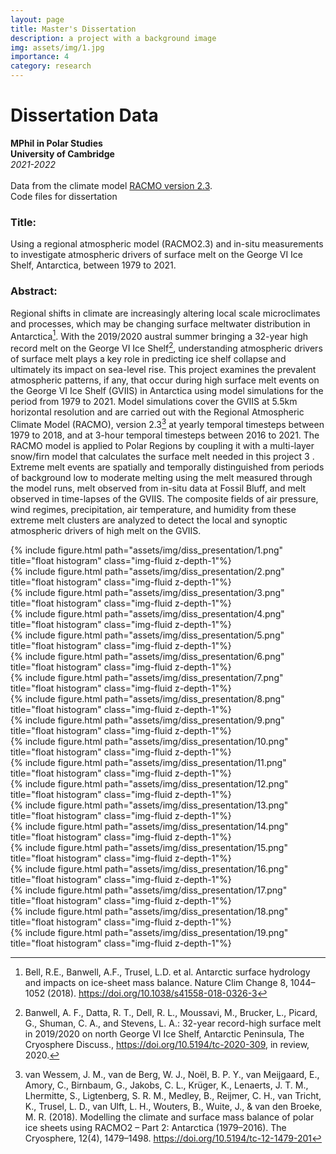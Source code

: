 ```yaml
---
layout: page
title: Master's Dissertation
description: a project with a background image
img: assets/img/1.jpg
importance: 4
category: research
---
```


# Dissertation Data<br /> 
__MPhil in Polar Studies__ <br />
__University of Cambridge__<br />
<em>2021-2022</em><br /><br />
Data from the climate model [RACMO version 2.3](https://www.projects.science.uu.nl/iceclimate/models/racmo.php). <br />
Code files for dissertation

### Title: 

Using a regional atmospheric model (RACMO2.3) and in-situ measurements to investigate atmospheric drivers of surface melt on the George VI Ice Shelf, Antarctica, between 1979 to 2021.

### Abstract: 

Regional shifts in climate are increasingly altering local scale microclimates and processes, which may be changing surface meltwater distribution in Antarctica[^1]. With the 2019/2020 austral summer bringing a 32-year high record melt on the George VI Ice Shelf[^2], understanding atmospheric drivers of surface melt plays a key role in predicting ice shelf collapse and ultimately its impact on sea-level rise. This project examines the prevalent atmospheric patterns, if any, that occur during high surface melt events on the George VI Ice Shelf (GVIIS) in Antarctica using model simulations for the period from 1979 to 2021. Model simulations cover the GVIIS at 5.5km horizontal resolution and are carried out with the Regional Atmospheric Climate Model (RACMO), version 2.3[^3] at yearly temporal timesteps between 1979 to 2018, and at 3-hour temporal timesteps between 2016 to 2021. The RACMO model is applied to Polar Regions by coupling it with a multi-layer snow/firn model that calculates the surface melt needed in this project 3 . Extreme melt events are spatially and temporally distinguished from periods of background low to moderate melting using the melt measured through the model runs, melt observed from in-situ data at Fossil Bluff, and melt observed in time-lapses of the GVIIS. The composite fields of air pressure, wind regimes, precipitation, air temperature, and humidity from these extreme melt clusters are analyzed to detect the local and synoptic atmospheric drivers of high melt on the GVIIS. 

<div class="row">
    <div class="col-sm">
        {% include figure.html path="assets/img/diss_presentation/1.png" title="float histogram" class="img-fluid z-depth-1"%}
    </div>
</div>
<div class="row">
    <div class="col-sm">
        {% include figure.html path="assets/img/diss_presentation/2.png" title="float histogram" class="img-fluid z-depth-1"%}
    </div>
</div>
<div class="row">
    <div class="col-sm">
        {% include figure.html path="assets/img/diss_presentation/3.png" title="float histogram" class="img-fluid z-depth-1"%}
    </div>
</div>
<div class="row">
    <div class="col-sm">
        {% include figure.html path="assets/img/diss_presentation/4.png" title="float histogram" class="img-fluid z-depth-1"%}
    </div>
</div>
<div class="row">
    <div class="col-sm">
        {% include figure.html path="assets/img/diss_presentation/5.png" title="float histogram" class="img-fluid z-depth-1"%}
    </div>
</div>
<div class="row">
    <div class="col-sm">
        {% include figure.html path="assets/img/diss_presentation/6.png" title="float histogram" class="img-fluid z-depth-1"%}
    </div>
</div>
<div class="row">
    <div class="col-sm">
        {% include figure.html path="assets/img/diss_presentation/7.png" title="float histogram" class="img-fluid z-depth-1"%}
    </div>
</div>
<div class="row">
    <div class="col-sm">
        {% include figure.html path="assets/img/diss_presentation/8.png" title="float histogram" class="img-fluid z-depth-1"%}
    </div>
</div>
<div class="row">
    <div class="col-sm">
        {% include figure.html path="assets/img/diss_presentation/9.png" title="float histogram" class="img-fluid z-depth-1"%}
    </div>
</div>
<div class="row">
    <div class="col-sm">
        {% include figure.html path="assets/img/diss_presentation/10.png" title="float histogram" class="img-fluid z-depth-1"%}
    </div>
</div>
<div class="row">
    <div class="col-sm">
        {% include figure.html path="assets/img/diss_presentation/11.png" title="float histogram" class="img-fluid z-depth-1"%}
    </div>
</div>
<div class="row">
    <div class="col-sm">
        {% include figure.html path="assets/img/diss_presentation/12.png" title="float histogram" class="img-fluid z-depth-1"%}
    </div>
</div>
<div class="row">
    <div class="col-sm">
        {% include figure.html path="assets/img/diss_presentation/13.png" title="float histogram" class="img-fluid z-depth-1"%}
    </div>
</div>
<div class="row">
    <div class="col-sm">
        {% include figure.html path="assets/img/diss_presentation/14.png" title="float histogram" class="img-fluid z-depth-1"%}
    </div>
</div>
<div class="row">
    <div class="col-sm">
        {% include figure.html path="assets/img/diss_presentation/15.png" title="float histogram" class="img-fluid z-depth-1"%}
    </div>
</div>
<div class="row">
    <div class="col-sm">
        {% include figure.html path="assets/img/diss_presentation/16.png" title="float histogram" class="img-fluid z-depth-1"%}
    </div>
</div>
<div class="row">
    <div class="col-sm">
        {% include figure.html path="assets/img/diss_presentation/17.png" title="float histogram" class="img-fluid z-depth-1"%}
    </div>
</div>
<div class="row">
    <div class="col-sm">
        {% include figure.html path="assets/img/diss_presentation/18.png" title="float histogram" class="img-fluid z-depth-1"%}
    </div>
</div>
<div class="row">
    <div class="col-sm">
        {% include figure.html path="assets/img/diss_presentation/19.png" title="float histogram" class="img-fluid z-depth-1"%}
    </div>
</div>

[^1]: Bell, R.E., Banwell, A.F., Trusel, L.D. et al. Antarctic surface hydrology and impacts on ice-sheet mass balance. Nature Clim Change 8, 1044–1052 (2018). https://doi.org/10.1038/s41558-018-0326-3
[^2]: Banwell, A. F., Datta, R. T., Dell, R. L., Moussavi, M., Brucker, L., Picard, G., Shuman, C. A., and Stevens, L. A.: 32-year record-high surface melt in 2019/2020 on north George VI Ice Shelf, Antarctic Peninsula, The Cryosphere Discuss., https://doi.org/10.5194/tc-2020-309, in review, 2020.
[^3]: van Wessem, J. M., van de Berg, W. J., Noël, B. P. Y., van Meijgaard, E., Amory, C., Birnbaum, G., Jakobs, C. L., Krüger, K., Lenaerts, J. T. M., Lhermitte, S., Ligtenberg, S. R. M., Medley, B., Reijmer, C. H., van Tricht, K., Trusel, L. D., van Ulft, L. H., Wouters, B., Wuite, J., & van den Broeke, M. R. (2018). Modelling the climate and surface 
mass balance of polar ice sheets using RACMO2 – Part 2: Antarctica (1979–2016). The Cryosphere, 12(4), 1479–1498. https://doi.org/10.5194/tc-12-1479-201

